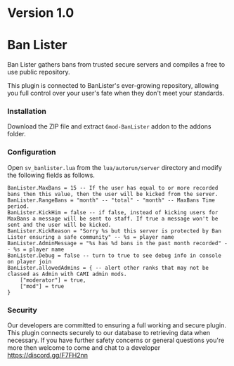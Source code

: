 # Version 1.0

# Ban Lister

Ban Lister gathers bans from trusted secure servers and compiles a free to use public repository.

This plugin is connected to BanLister's ever-growing repository, allowing you full control over your user's fate when they don't meet your standards.

### Installation

Download the ZIP file and extract ```Gmod-BanLister``` addon to the addons folder.

### Configuration

Open ```sv_banlister.lua``` from the ```lua/autorun/server``` directory and modify the following fields as follows.
```
BanLister.MaxBans = 15 -- If the user has equal to or more recorded bans then this value, then the user will be kicked from the server.
BanLister.RangeBans = "month" -- "total" - "month" -- MaxBans Time period.
BanLister.KickHim = false -- if false, instead of kicking users for MaxBans a message will be sent to staff. If true a message won't be sent and the user will be kicked.
BanLister.KickReason = "Sorry %s but this server is protected by Ban Lister ensuring a safe community" -- %s = player name
BanLister.AdminMessage = "%s has %d bans in the past month recorded" -- %s = player name
BanLister.Debug = false -- turn to true to see debug info in console on player join
BanLister.allowedAdmins = { -- alert other ranks that may not be classed as Admin with CAMI admin mods.
	["moderator"] = true,
	["mod"] = true
}
```

### Security

Our developers are committed to ensuring a full working and secure plugin. This plugin connects securely to our database to retrieving data when necessary. If you have further safety concerns or general questions you're more then welcome to come and chat to a developer https://discord.gg/F7FH2nn
